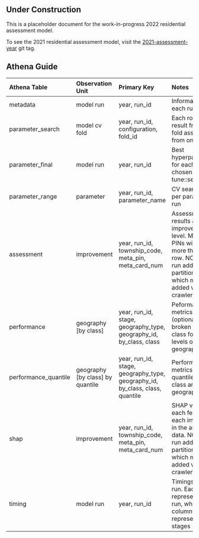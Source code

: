 
<!-- README.md is generated from README.Rmd. Please edit that file -->

## Under Construction

This is a placeholder document for the work-in-progress 2022 residential
assessment model.

To see the 2021 residential assessment model, visit the
[2021-assessment-year](https://gitlab.com/ccao-data-science---modeling/models/ccao_res_avm/-/tree/2021-assessment-year)
git tag.

## Athena Guide

| Athena Table         | Observation Unit                   | Primary Key                                                                  | Notes                                                                                                                                                                     |
|:---------------------|:-----------------------------------|:-----------------------------------------------------------------------------|:--------------------------------------------------------------------------------------------------------------------------------------------------------------------------|
| metadata             | model run                          | year, run_id                                                                 | Information about each run                                                                                                                                                |
| parameter_search     | model cv fold                      | year, run_id, configuration, fold_id                                         | Each row is the result from one fold assessment from one iteration                                                                                                        |
| parameter_final      | model run                          | year, run_id                                                                 | Best hyperparameters for each run, as chosen by tune::select_best()                                                                                                       |
| parameter_range      | parameter                          | year, run_id, parameter_name                                                 | CV search range per parameter per run                                                                                                                                     |
| assessment           | improvement                        | year, run_id, township_code, meta_pin, meta_card_num                         | Assessment results at the improvement level. Multi-card PINs will have more than one row. NOTE: Each run adds new partitions to S3 which must be added via a Glue crawler |
| performance          | geography \[by class\]             | year, run_id, stage, geography_type, geography_id, by_class, class           | Peformance metrics (optionally) broken out by class for different levels of geography                                                                                     |
| performance_quantile | geography \[by class\] by quantile | year, run_id, stage, geography_type, geography_id, by_class, class, quantile | Performance metrics by quantile within class and geography                                                                                                                |
| shap                 | improvement                        | year, run_id, township_code, meta_pin, meta_card_num                         | SHAP values for each feature of each improvement in the assessment data. NOTE: Each run adds new partitions to S3 which must be added via a Glue crawler                  |
| timing               | model run                          | year, run_id                                                                 | Timings for whole run. Each row represents one run, while columns represent the stages                                                                                    |
